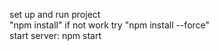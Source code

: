 set up and run project <br/>
"npm install" if not work try "npm install --force" <br/>
start server: npm start
